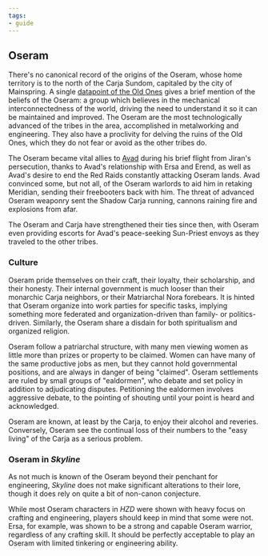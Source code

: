 ```yaml
---
tags:
- guide
---
```


## Oseram

There's no canonical record of the origins of the Oseram, whose home territory is to the north of the Carja Sundom, capitaled by the city of Mainspring.
A single [datapoint of the Old Ones](https://horizon.fandom.com/wiki/The_Old_Ones_(Datapoint)) gives a brief mention of the beliefs of the Oseram: a group which believes in the mechanical interconnectedness of the world, driving the need to understand it so it can be maintained and improved.
The Oseram are the most technologically advanced of the tribes in the area, accomplished in metalworking and engineering.
They also have a proclivity for delving the ruins of the Old Ones, which they do not fear or avoid as the other tribes do.

The Oseram became vital allies to [Avad](315-carja.md) during his brief flight from Jiran's persecution, thanks to Avad's relationship with Ersa and Erend, as well as Avad's desire to end the Red Raids constantly attacking Oseram lands.
Avad convinced some, but not all, of the Oseram warlords to aid him in retaking Meridian, sending their freebooters back with him.
The threat of advanced Oseram weaponry sent the Shadow Carja running, cannons raining fire and explosions from afar.

The Oseram and Carja have strengthened their ties since then, with Oseram even providing escorts for Avad's peace-seeking Sun-Priest envoys as they traveled to the other tribes.

### Culture

Oseram pride themselves on their craft, their loyalty, their scholarship, and their honesty.
Their internal government is much looser than their monarchic Carja neighbors, or their Matriarchal Nora forebears.
It is hinted that Oseram organize into work parties for specific tasks, implying something more federated and organization-driven than family- or politics-driven.
Similarly, the Oseram share a disdain for both spiritualism and organized religion.

Oseram follow a patriarchal structure, with many men viewing women as little more than prizes or property to be claimed.
Women can have many of the same productive jobs as men, but they cannot hold governmental positions, and are always in danger of being "claimed".
Oseram settlements are ruled by small groups of "ealdormen", who debate and set policy in addition to adjudicating disputes.
Petitioning the ealdormen involves aggressive debate, to the pointing of shouting until your point is heard and acknowledged.

Oseram are known, at least by the Carja, to enjoy their alcohol and reveries.
Conversely, Oseram see the continual loss of their numbers to the "easy living" of the Carja as a serious problem.

### Oseram in _Skyline_

As not much is known of the Oseram beyond their penchant for engineering, _Skyline_ does not make significant alterations to their lore, though it does rely on quite a bit of non-canon conjecture.

While most Oseram characters in _HZD_ were shown with heavy focus on crafting and engineering, players should keep in mind that some were not.
Ersa, for example, was shown to be a strong and capable Oseram warrior, regardless of any crafting skill.
It should be perfectly acceptable to play an Oseram with limited tinkering or engineering ability.
